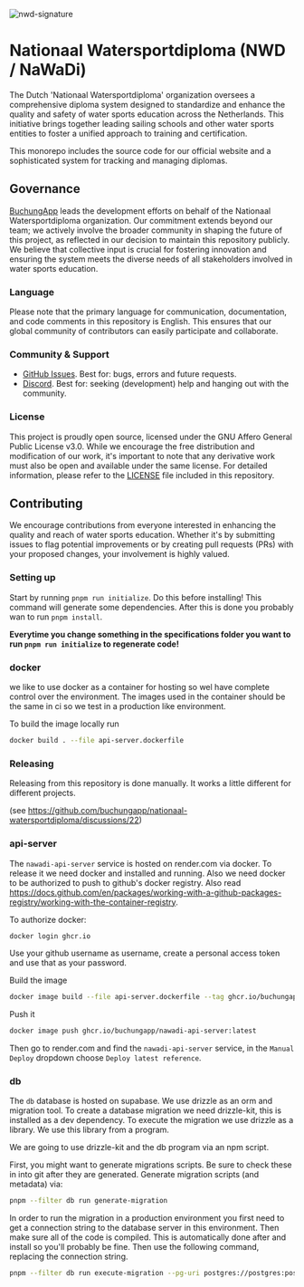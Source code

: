 ![nwd-signature](https://github.com/buchungapp/nationaal-watersportdiploma/assets/9018689/48b78414-cb7b-414d-b987-b9823eeab1a8)

# Nationaal Watersportdiploma (NWD / NaWaDi)

The Dutch 'Nationaal Watersportdiploma' organization oversees a comprehensive diploma system designed to standardize and enhance the quality and safety of water sports education across the Netherlands. This initiative brings together leading sailing schools and other water sports entities to foster a unified approach to training and certification.

This monorepo includes the source code for our official website and a sophisticated system for tracking and managing diplomas.

## Governance

[BuchungApp](https://www.buchungapp.com/) leads the development efforts on behalf of the Nationaal Watersportdiploma organization. Our commitment extends beyond our team; we actively involve the broader community in shaping the future of this project, as reflected in our decision to maintain this repository publicly. We believe that collective input is crucial for fostering innovation and ensuring the system meets the diverse needs of all stakeholders involved in water sports education.

### Language

Please note that the primary language for communication, documentation, and code comments in this repository is English. This ensures that our global community of contributors can easily participate and collaborate.

### Community & Support

- [GitHub Issues](https://github.com/buchungapp/nationaal-watersportdiploma/issues). Best for: bugs, errors and future requests.
- [Discord](https://discord.gg/tuCtEQZryd). Best for: seeking (development) help and hanging out with the community.

### License

This project is proudly open source, licensed under the GNU Affero General Public License v3.0. While we encourage the free distribution and modification of our work, it's important to note that any derivative work must also be open and available under the same license. For detailed information, please refer to the [LICENSE](https://github.com/buchungapp/nationaal-watersportdiploma/blob/main/LICENSE) file included in this repository.

## Contributing

We encourage contributions from everyone interested in enhancing the quality and reach of water sports education. Whether it's by submitting issues to flag potential improvements or by creating pull requests (PRs) with your proposed changes, your involvement is highly valued.

### Setting up

Start by running `pnpm run initialize`. Do this before installing! This command will generate some dependencies. After this is done you probably wan to run `pnpm install`.

**Everytime you change something in the specifications folder you want to run `pnpm run initialize` to regenerate code!**

### docker

we like to use docker as a container for hosting so wel have complete control over the environment. The images used in the container should be the same in ci so we test in a production like environment.

To build the image locally run

```sh
docker build . --file api-server.dockerfile
```

### Releasing

Releasing from this repository is done manually. It works a little different for different projects.

(see https://github.com/buchungapp/nationaal-watersportdiploma/discussions/22)

### api-server

The `nawadi-api-server` service is hosted on render.com via docker. To release it we need docker and installed and running. Also we need docker to be authorized to push to github's docker registry. Also read https://docs.github.com/en/packages/working-with-a-github-packages-registry/working-with-the-container-registry.

To authorize docker:

```sh
docker login ghcr.io
```

Use your github username as username, create a personal access token and use that as your password.

Build the image

```sh
docker image build --file api-server.dockerfile --tag ghcr.io/buchungapp/nawadi-api-server:latest .
```

Push it

```sh
docker image push ghcr.io/buchungapp/nawadi-api-server:latest
```

Then go to render.com and find the `nawadi-api-server` service, in the `Manual Deploy` dropdown choose `Deploy latest reference`.

### db

The `db` database is hosted on supabase. We use drizzle as an orm and migration tool. To create a database migration we need drizzle-kit, this is installed as a dev dependency. To execute the migration we use drizzle as a library. We use this library from a program.

We are going to use drizzle-kit and the db program via an npm script.

First, you might want to generate migrations scripts. Be sure to check these in into git after they are generated. Generate migration scripts (and metadata) via:

```sh
pnpm --filter db run generate-migration
```

In order to run the migration in a production environment you first need to get a connection string to the database server in this environment. Then make sure all of the code is compiled. This is automatically done after and install so you'll probably be fine. Then use the following command, replacing the connection string.

```sh
pnpm --filter db run execute-migration --pg-uri postgres://postgres:postgres@localhost:5432/postgres
```
